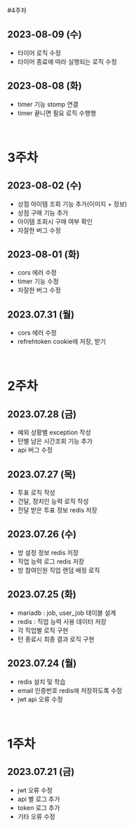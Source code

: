 #4주차
## 2023-08-09 (수)
- 타이머 로직 수정
- 타이머 종료에 따라 실행되는 로직 수정

## 2023-08-08 (화)
- timer 기능 stomp 연결
- timer 끝니면 필요 로직 수행행

<br>

# 3주차
## 2023-08-02 (수)
- 상점 아이템 조회 기능 추가(이미지 + 정보)
- 상점 구매 기능 추가
- 아이템 조회시 구매 여부 확인
- 자잘한 버그 수정

## 2023-08-01 (화)
- cors 에러 수정
- timer 기능 수정
- 자잘한 버그 수정

## 2023.07.31 (월)
- cors 에러 수정
- refrehtoken cookie에 저장, 받기

<br>

# 2주차
## 2023.07.28 (금)
- 예외 상황별 exception 작성
- 턴별 남은 시간조회 기능 추가
- api 버그 수정

## 2023.07.27 (목)
- 투표 로직 작성
- 건달, 정치인 능력 로직 작성
- 전달 받은 투표 정보 redis 저장

## 2023.07.26 (수)
- 방 설정 정보 redis 저장
- 직업 능력 로그 redis 저장
- 방 참여인원 직업 랜덤 배정 로직

## 2023.07.25 (화)
- mariadb : job, user_job 테이블 설계
- redis : 직업 능력 사용 데이터 저장
- 각 직업별 로직 구현
- 턴 종료시 최종 결과 로직 구현

## 2023.07.24 (월)
- redis 설치 및 학습
- email 인증번호 redis에 저장하도록 수정
- jwt api 오류 수정

<br>

# 1주차
## 2023.07.21 (금)
- jwt 오류 수정
- api 별 로그 추가
- token 로그 추가
- 기타 오류 수정
